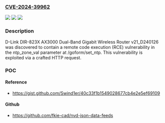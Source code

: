 ### [CVE-2024-39962](https://cve.mitre.org/cgi-bin/cvename.cgi?name=CVE-2024-39962)
![](https://img.shields.io/static/v1?label=Product&message=n%2Fa&color=blue)
![](https://img.shields.io/static/v1?label=Version&message=n%2Fa&color=blue)
![](https://img.shields.io/static/v1?label=Vulnerability&message=n%2Fa&color=brighgreen)

### Description

D-Link DIR-823X AX3000 Dual-Band Gigabit Wireless Router v21_D240126 was discovered to contain a remote code execution (RCE) vulnerability in the ntp_zone_val parameter at /goform/set_ntp. This vulnerability is exploited via a crafted HTTP request.

### POC

#### Reference
- https://gist.github.com/Swind1er/40c33f1b1549028677cb4e2e5ef69109

#### Github
- https://github.com/fkie-cad/nvd-json-data-feeds

